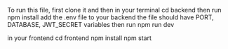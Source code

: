 To run this file, first clone it and then in your terminal 
cd backend 
then run 
npm install
add the .env file to your backend 
the file should have PORT, DATABASE, JWT_SECRET variables
then run 
npm run dev

in your frontend
cd frontend
npm install
npm start
